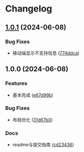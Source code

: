 # Changelog

## [1.0.1](https://github.com/Justin3go/weekly0/compare/v1.0.0...v1.0.1) (2024-06-08)


### Bug Fixes

* 移动端显示不支持信息 ([774ddca](https://github.com/Justin3go/weekly0/commit/774ddca5a9c2125f39864eccb52ee3f7a4139047))

## 1.0.0 (2024-06-08)


### Features

* 基本完成 ([e67d99b](https://github.com/Justin3go/weekly0/commit/e67d99b94d517885498c4dd3354ab62659945cc3))


### Bug Fixes

* 布局优化 ([31d67b0](https://github.com/Justin3go/weekly0/commit/31d67b0d8bef4ab5c3c4b5ec0e96ad84d7449a6c))


### Docs

* readme与提交指南 ([cd23436](https://github.com/Justin3go/weekly0/commit/cd234364160237074a6ea23103df9e1045e4075c))
